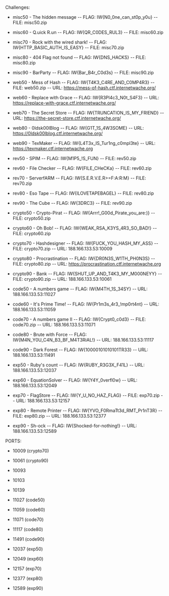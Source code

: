 Challenges:

- misc50 - The hidden message
-- FLAG: 	IW{N0_0ne_can_st0p_y0u}
-- FILE:	misc50.zip

- misc60 - Q.uick R.un
-- FLAG:	IW{QR_C0DES_RUL3}
-- FILE:	misc60.zip

- misc70 - Rock with the wired shark!
-- FLAG:	IW{HTTP_BASIC_AUTH_IS_EASY}
-- FILE:	misc70.zip

- misc80 - 404 Flag not found
-- FLAG:	IW{DNS_HACKS}
-- FILE: 	misc80.zip

- misc90 - BarParty
-- FLAG:	IW{Bar_B4r_C0d3s}
-- FILE: 	misc90.zip


- web50 - Mess of Hash
-- FLAG:	IW{T4K3_C4RE_AND_C0MP4R3}
-- FILE: 	web50.zip
-- URL: 	https://mess-of-hash.ctf.internetwache.org/

- web60 - Replace with Grace
-- FLAG:	IW{R3Pl4c3_N0t_S4F3}
-- URL: 	https://replace-with-grace.ctf.internetwache.org/

- web70 - The Secret Store
-- FLAG:	IW{TRUNCATION_IS_MY_FRIEND}
-- URL:		https://the-secret-store.ctf.internetwache.org/

- web80 - 0ldsk00lBlog
-- FLAG:	IW{G1T_1S_4W3SOME}
-- URL:		https://0ldsk00lblog.ctf.internetwache.org/

- web90 - TexMaker
-- FLAG:	IW{L4T3x_IS_Tur1ng_c0mpl3te}
-- URL:		https://texmaker.ctf.internetwache.org


- rev50 - SPIM
-- FLAG:	IW{M1P5_!S_FUN}
-- FILE:	rev50.zip

- rev60 - File Checker
-- FLAG:	IW{FILE_CHeCKa}
-- FILE:	rev60.zip

- rev70 - ServerfARM
-- FLAG:	IW{S.E.R.V.E.R>=F:A:R:M}
-- FILE:	rev70.zip

- rev80 - Eso Tape
-- FLAG:	IW{ILOVETAPEBAGEL}
-- FILE:	rev80.zip

- rev90 - The Cube
-- FLAG:	IW{3DRC3}
-- FILE:	rev90.zip


- crypto50 - Crypto-Pirat
-- FLAG:	IW{Arrr!_G00d_Pirate_you_are:)}
-- FILE:	crypto50.zip

- crypto60 - Oh Bob!
-- FLAG:	IW{WEAK_RSA_K3YS_4R3_SO_BAD!}
-- FILE:	crypto60.zip

- crypto70 - Hashdesigner
-- FLAG:	IW{FUCK_YOU_HASH_MY_ASS}
-- FILE:	crypto70.zip
-- URL:		188.166.133.53:10009

- crypto80 - Procrastination
-- FLAG:	IW{DR0N3S_W1TH_PH0N3S}
-- FILE:	crypto80.zip
-- URL:		https://procrastination.ctf.internetwache.org

- crypto90 - Bank
-- FLAG:	IW{SHUT_UP_AND_T4K3_MY_M000NEYY}
-- FILE:	crypto90.zip
-- URL:		188.166.133.53:10061


- code50 - A numbers game
-- FLAG:	IW{M4TH_1S_34SY}
-- URL:		188.166.133.53:11027

- code60 - It's Prime Time!
-- FLAG:	IW{Pr1m3s_4r3_!mp0rt4nt}
-- URL:		188.166.133.53:11059

- code70 - A numbers game II
-- FLAG:	IW{Crypt0_c0d3}
-- FILE:	code70.zip
-- URL:		188.166.133.53:11071

- code80 - Brute with Force
-- FLAG:	IW{M4N_Y0U_C4N_B3_BF_M4T3RiAL!}
-- URL:		188.166.133.53:11117

- code90 - Dark Forest
-- FLAG:	IW{10000101010101TR33}
-- URL:		188.166.133.53:11491


- exp50 - Ruby's count
-- FLAG:	IW{RUBY_R3G3X_F41L}
-- URL:		188.166.133.53:12037

- exp60 - EquationSolver
-- FLAG:	IW{Y4Y_0verfl0w}
-- URL:		188.166.133.53:12049

- exp70 - FlagStore
-- FLAG:	IW{Y_U_NO_HAZ_FLAG}
-- FILE:	exp70.zip
-- URL:		188.166.133.53:12157

- exp80 - Remote Printer
-- FLAG:	IW{YVO_F0RmaTt3d_RMT_Pr1nT3R}
-- FILE:	exp80.zip
-- URL:		188.166.133.53:12377

- exp90 - Sh-ock
-- FLAG:	IW{Shocked-for-nothing!}
-- URL:		188.166.133.53:12589

PORTS:
- 10009 (crypto70)
- 10061	(crypto90)
- 10093
- 10103
- 10139

- 11027 (code50)
- 11059 (code60)
- 11071	(code70)
- 11117	(code80)
- 11491	(code90)

- 12037	(exp50)
- 12049	(exp60)
- 12157	(exp70)
- 12377	(exp80)
- 12589	(exp90)